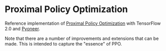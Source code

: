 # Proximal Policy Optimization

Reference implementation of [Proximal Policy Optimization](https://arxiv.org/abs/1707.06347) with TensorFlow 2.0 and [Pyoneer](https://github.com/fomorians/pyoneer).

Note that there are a number of improvements and extensions that can be made. This is intended to capture the "essence" of PPO.